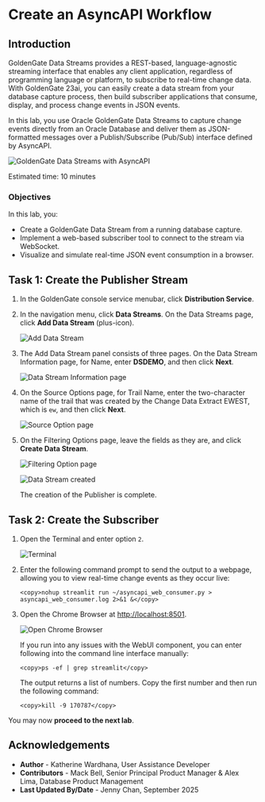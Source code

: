 # Create an AsyncAPI Workflow

## Introduction

GoldenGate Data Streams provides a REST-based, language-agnostic streaming interface that enables any client application, regardless of programming language or platform, to subscribe to real-time change data. With GoldenGate 23ai, you can easily create a data stream from your database capture process, then build subscriber applications that consume, display, and process change events in JSON events.

In this lab, you use Oracle GoldenGate Data Streams to capture change events directly from an Oracle Database and deliver them as JSON-formatted messages over a Publish/Subscribe (Pub/Sub) interface defined by AsyncAPI.

   ![GoldenGate Data Streams with AsyncAPI ](./images/gg-ds-asyncapi.png " ")

Estimated time: 10 minutes

### Objectives

In this lab, you:
* Create a GoldenGate Data Stream from a running database capture.
* Implement a web-based subscriber tool to connect to the stream via WebSocket.
* Visualize and simulate real-time JSON event consumption in a browser.


## Task 1: Create the Publisher Stream

1. In the GoldenGate console service menubar, click **Distribution Service**.

2. In the navigation menu, click **Data Streams**. On the Data Streams page, click **Add Data Stream** (plus-icon).

    ![Add Data Stream](./images/01-02-add-data-stream.png " ")

3. The Add Data Stream panel consists of three pages. On the Data Stream Information page, for Name, enter **DSDEMO**, and then click **Next**.

    ![Data Stream Information page](./images/01-03-data-stream-info.png " ")

4. On the Source Options page, for Trail Name, enter the two-character name of the trail that was created by the Change Data Extract EWEST, which is `ew`, and then click **Next**.

    ![Source Option page](./images/01-04-source-opts.png " ")

5. On the Filtering Options page, leave the fields as they are, and click **Create Data Stream**.

    ![Filtering Option page](./images/01-05-filt-opts.png " ")

    ![Data Stream created](./images/01-06-data-stream-created.png " ")

    The creation of the Publisher is complete.

## Task 2: Create the Subscriber

1. Open the Terminal and enter option `2`.

    ![Terminal](./images/02-01-terminal-home-enviro.png " ")

2. Enter the following command prompt to send the output to a webpage, allowing you to view real-time change events as they occur live:

    ```
    <copy>nohup streamlit run ~/asyncapi_web_consumer.py > asyncapi_web_consumer.log 2>&1 &</copy>
    ```

3. Open the Chrome Browser at [http://localhost:8501](http://localhost:8501).

    ![Open Chrome Browser](./images/02-03-local-host.png " ")

    If you run into any issues with the WebUI component, you can enter following into the command line interface manually:

    ```
    <copy>ps -ef | grep streamlit</copy>
    ```

    The output returns a list of numbers. Copy the first number and then run the following command:

    ```
    <copy>kill -9 170787</copy>
    ```

You may now **proceed to the next lab**.

## Acknowledgements
* **Author** - Katherine Wardhana, User Assistance Developer
* **Contributors** - Mack Bell, Senior Principal Product Manager & Alex Lima, Database Product Management
* **Last Updated By/Date** - Jenny Chan, September 2025